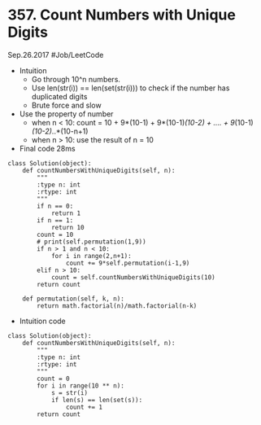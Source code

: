 # 357. Count Numbers with Unique Digits
Sep.26.2017
#Job/LeetCode
- Intuition
	- Go through 10^n numbers.
	- Use len(str(i)) == len(set(str(i))) to check if the number has duplicated digits
	- Brute force and slow
- Use the property of number
	- when n < 10: count = 10 + 9*(10-1) + 9*(10-1)*(10-2) + …. + 9*(10-1)*(10-2)*..*(10-n+1) 
	- when n > 10: use the result of n = 10
- Final code 28ms
```
class Solution(object):
    def countNumbersWithUniqueDigits(self, n):
        """
        :type n: int
        :rtype: int
        """
        if n == 0:
            return 1
        if n == 1:
            return 10
        count = 10
        # print(self.permutation(1,9))
        if n > 1 and n < 10:
            for i in range(2,n+1):
                count += 9*self.permutation(i-1,9)
        elif n > 10:
            count = self.countNumbersWithUniqueDigits(10)
        return count

    def permutation(self, k, n):
        return math.factorial(n)/math.factorial(n-k)
```
- Intuition code
```
class Solution(object):
    def countNumbersWithUniqueDigits(self, n):
        """
        :type n: int
        :rtype: int
        """
        count = 0
        for i in range(10 ** n):
            s = str(i)
            if len(s) == len(set(s)):
                count += 1
        return count
```